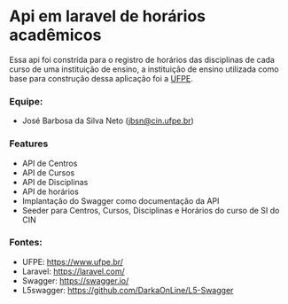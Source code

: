# Api em laravel de horários acadêmicos
Essa api foi constrída para o registro de horários das disciplinas de cada curso de uma instituição de ensino, a instituição de ensino utilizada como base para construção dessa aplicação foi a [UFPE](http://www.ufpe.br/).

### Equipe:
- José Barbosa da Silva Neto ([jbsn@cin.ufpe.br](mailto:jbsn@cin.ufpe.br))

### Features
- API de Centros
- API de Cursos
- API de Disciplinas
- API de horários
- Implantação do Swagger como documentação da API
- Seeder para Centros, Cursos, Disciplinas e Horários do curso de SI do CIN

### Fontes:
- UFPE: https://www.ufpe.br/
- Laravel: https://laravel.com/
- Swagger: https://swagger.io/
- L5swagger: https://github.com/DarkaOnLine/L5-Swagger